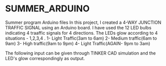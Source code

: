 # SUMMER_ARDUINO
Summer program Arduino files
In this project, I created a 4-WAY JUNCTION TRAFFIC SIGNAL using an Arduino board. I have used the 12 LED bulbs indicating 4 traaffic signals for 4 directions. The LEDs glow according to 4 situations - 1,2,3,4 . 
1- Light Traffic(3am to 6am)  2- Medium traffic(6am to 9am) 3- High traffic(9am to 9pm)  4- Light Traffic(AGAIN- 9pm to 3am)

The following input can be given through TINKER CAD simulation and the LED's glow correspondingly as output.
